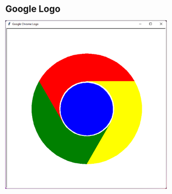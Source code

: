 # Google Logo

<img src = "https://raw.githubusercontent.com/Nukecraft5419/PythonTurtleArt/main/src/python_turtle/Google_Chrome_Logo/google-chrome-logo.png">
